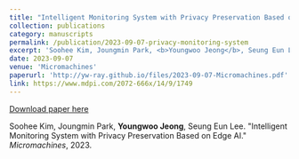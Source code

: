 ```yaml
---
title: "Intelligent Monitoring System with Privacy Preservation Based on Edge AI"
collection: publications
category: manuscripts
permalink: /publication/2023-09-07-privacy-monitoring-system
excerpt: 'Soohee Kim, Joungmin Park, <b>Youngwoo Jeong</b>, Seung Eun Lee. &quot;Intelligent Monitoring System with Privacy Preservation Based on Edge AI.&quot; <i>Micromachines</i>, 2023.'
date: 2023-09-07
venue: 'Micromachines'
paperurl: 'http://yw-ray.github.io/files/2023-09-07-Micromachines.pdf'
link: https://www.mdpi.com/2072-666x/14/9/1749
---
```


<a href='http://yw-ray.github.io/files/2023-09-07-Micromachines.pdf'>Download paper here</a>

Soohee Kim, Joungmin Park, <b>Youngwoo Jeong</b>, Seung Eun Lee. &quot;Intelligent Monitoring System with Privacy Preservation Based on Edge AI.&quot; <i>Micromachines</i>, 2023.

